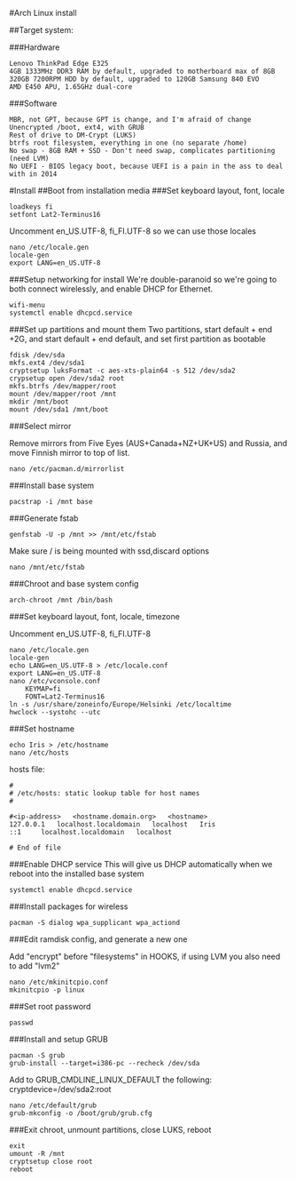 #Arch Linux install

##Target system:

###Hardware

    Lenovo ThinkPad Edge E325
    4GB 1333MHz DDR3 RAM by default, upgraded to motherboard max of 8GB
    320GB 7200RPM HDD by default, upgraded to 120GB Samsung 840 EVO
    AMD E450 APU, 1.65GHz dual-core

###Software

    MBR, not GPT, because GPT is change, and I'm afraid of change
    Unencrypted /boot, ext4, with GRUB
    Rest of drive to DM-Crypt (LUKS)
    btrfs root filesystem, everything in one (no separate /home)
    No swap - 8GB RAM + SSD - Don't need swap, complicates partitioning (need LVM)
    No UEFI - BIOS legacy boot, because UEFI is a pain in the ass to deal with in 2014


#Install
##Boot from installation media
###Set keyboard layout, font, locale

    loadkeys fi
    setfont Lat2-Terminus16

Uncomment en_US.UTF-8, fi_FI.UTF-8 so we can use those locales

    nano /etc/locale.gen
    locale-gen
    export LANG=en_US.UTF-8

###Setup networking for install
We're double-paranoid so we're going to both connect wirelessly, and enable DHCP for Ethernet.

    wifi-menu
    systemctl enable dhcpcd.service

###Set up partitions and mount them
Two partitions, start default + end +2G, and start default + end default, and set first partition as bootable

    fdisk /dev/sda
    mkfs.ext4 /dev/sda1
    cryptsetup luksFormat -c aes-xts-plain64 -s 512 /dev/sda2
    crypsetup open /dev/sda2 root
    mkfs.btrfs /dev/mapper/root
    mount /dev/mapper/root /mnt
    mkdir /mnt/boot
    mount /dev/sda1 /mnt/boot

###Select mirror

Remove mirrors from Five Eyes (AUS+Canada+NZ+UK+US) and Russia, and move Finnish mirror to top of list.

    nano /etc/pacman.d/mirrorlist

###Install base system

    pacstrap -i /mnt base

###Generate fstab

    genfstab -U -p /mnt >> /mnt/etc/fstab

Make sure / is being mounted with ssd,discard options

    nano /mnt/etc/fstab

###Chroot and base system config

    arch-chroot /mnt /bin/bash

###Set keyboard layout, font, locale, timezone

Uncomment en_US.UTF-8, fi_FI.UTF-8

    nano /etc/locale.gen
    locale-gen
    echo LANG=en_US.UTF-8 > /etc/locale.conf
    export LANG=en_US.UTF-8
    nano /etc/vconsole.conf
        KEYMAP=fi
        FONT=Lat2-Terminus16
    ln -s /usr/share/zoneinfo/Europe/Helsinki /etc/localtime
    hwclock --systohc --utc

###Set hostname

    echo Iris > /etc/hostname
    nano /etc/hosts

hosts file:

    #
    # /etc/hosts: static lookup table for host names
    #

    #<ip-address>   <hostname.domain.org>   <hostname>
    127.0.0.1   localhost.localdomain   localhost   Iris
    ::1     localhost.localdomain   localhost

    # End of file


###Enable DHCP service
This will give us DHCP automatically when we reboot into the installed base system

    systemctl enable dhcpcd.service

###Install packages for wireless

    pacman -S dialog wpa_supplicant wpa_actiond

###Edit ramdisk config, and generate a new one

Add "encrypt" before "filesystems" in HOOKS, if using LVM you also need to add "lvm2" 

    nano /etc/mkinitcpio.conf
    mkinitcpio -p linux

###Set root password

    passwd

###Install and setup GRUB

    pacman -S grub
    grub-install --target=i386-pc --recheck /dev/sda

Add to GRUB_CMDLINE_LINUX_DEFAULT the following: cryptdevice=/dev/sda2:root

    nano /etc/default/grub
    grub-mkconfig -o /boot/grub/grub.cfg

###Exit chroot, unmount partitions, close LUKS, reboot

    exit
    umount -R /mnt
    cryptsetup close root
    reboot
